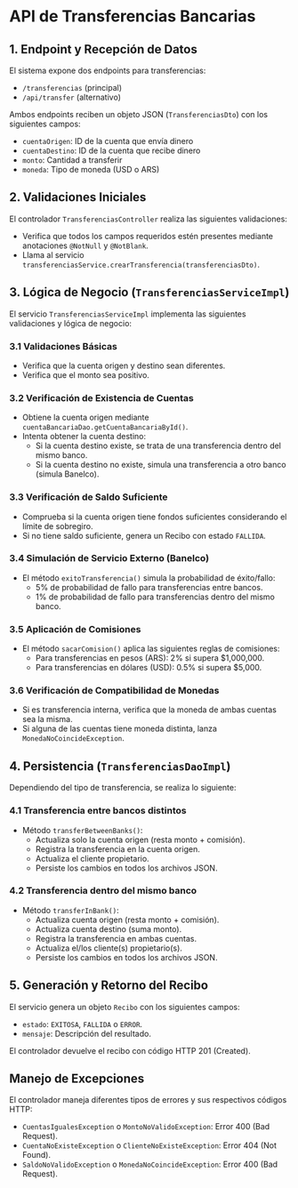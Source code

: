 # API de Transferencias Bancarias

## 1. Endpoint y Recepción de Datos

El sistema expone dos endpoints para transferencias:
- `/transferencias` (principal)
- `/api/transfer` (alternativo)

Ambos endpoints reciben un objeto JSON (`TransferenciasDto`) con los siguientes campos:
- `cuentaOrigen`: ID de la cuenta que envía dinero
- `cuentaDestino`: ID de la cuenta que recibe dinero
- `monto`: Cantidad a transferir
- `moneda`: Tipo de moneda (USD o ARS)

## 2. Validaciones Iniciales

El controlador `TransferenciasController` realiza las siguientes validaciones:
- Verifica que todos los campos requeridos estén presentes mediante anotaciones `@NotNull` y `@NotBlank`.
- Llama al servicio `transferenciasService.crearTransferencia(transferenciasDto)`.

## 3. Lógica de Negocio (`TransferenciasServiceImpl`)

El servicio `TransferenciasServiceImpl` implementa las siguientes validaciones y lógica de negocio:

### 3.1 Validaciones Básicas
- Verifica que la cuenta origen y destino sean diferentes.
- Verifica que el monto sea positivo.

### 3.2 Verificación de Existencia de Cuentas
- Obtiene la cuenta origen mediante `cuentaBancariaDao.getCuentaBancariaById()`.
- Intenta obtener la cuenta destino:
  - Si la cuenta destino existe, se trata de una transferencia dentro del mismo banco.
  - Si la cuenta destino no existe, simula una transferencia a otro banco (simula Banelco).

### 3.3 Verificación de Saldo Suficiente
- Comprueba si la cuenta origen tiene fondos suficientes considerando el límite de sobregiro.
- Si no tiene saldo suficiente, genera un Recibo con estado `FALLIDA`.

### 3.4 Simulación de Servicio Externo (Banelco)
- El método `exitoTransferencia()` simula la probabilidad de éxito/fallo:
  - 5% de probabilidad de fallo para transferencias entre bancos.
  - 1% de probabilidad de fallo para transferencias dentro del mismo banco.

### 3.5 Aplicación de Comisiones
- El método `sacarComision()` aplica las siguientes reglas de comisiones:
  - Para transferencias en pesos (ARS): 2% si supera $1,000,000.
  - Para transferencias en dólares (USD): 0.5% si supera $5,000.

### 3.6 Verificación de Compatibilidad de Monedas
- Si es transferencia interna, verifica que la moneda de ambas cuentas sea la misma.
- Si alguna de las cuentas tiene moneda distinta, lanza `MonedaNoCoincideException`.

## 4. Persistencia (`TransferenciasDaoImpl`)

Dependiendo del tipo de transferencia, se realiza lo siguiente:

### 4.1 Transferencia entre bancos distintos
- Método `transferBetweenBanks()`:
  - Actualiza solo la cuenta origen (resta monto + comisión).
  - Registra la transferencia en la cuenta origen.
  - Actualiza el cliente propietario.
  - Persiste los cambios en todos los archivos JSON.

### 4.2 Transferencia dentro del mismo banco
- Método `transferInBank()`:
  - Actualiza cuenta origen (resta monto + comisión).
  - Actualiza cuenta destino (suma monto).
  - Registra la transferencia en ambas cuentas.
  - Actualiza el/los cliente(s) propietario(s).
  - Persiste los cambios en todos los archivos JSON.

## 5. Generación y Retorno del Recibo

El servicio genera un objeto `Recibo` con los siguientes campos:
- `estado`: `EXITOSA`, `FALLIDA` o `ERROR`.
- `mensaje`: Descripción del resultado.

El controlador devuelve el recibo con código HTTP 201 (Created).

## Manejo de Excepciones

El controlador maneja diferentes tipos de errores y sus respectivos códigos HTTP:

- `CuentasIgualesException` o `MontoNoValidoException`: Error 400 (Bad Request).
- `CuentaNoExisteException` o `ClienteNoExisteException`: Error 404 (Not Found).
- `SaldoNoValidoException` o `MonedaNoCoincideException`: Error 400 (Bad Request).
